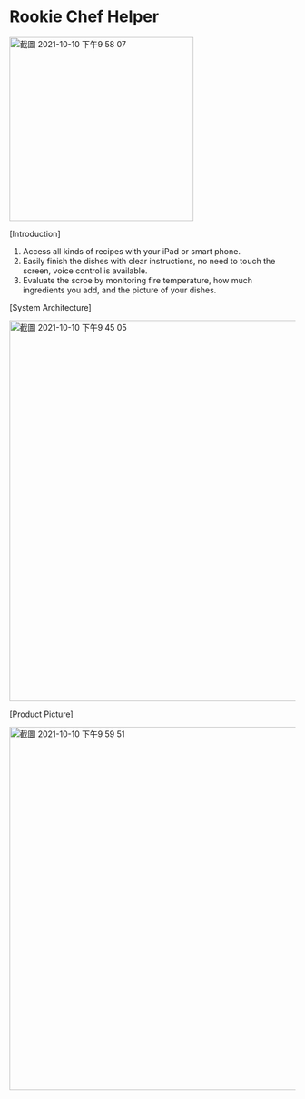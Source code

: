 # Rookie Chef Helper
<img width="324" alt="截圖 2021-10-10 下午9 58 07" src="https://user-images.githubusercontent.com/54812971/136735431-cb265291-340b-4bf5-9f3e-b3d8737595bb.png">


[Introduction]
1. Access all kinds of recipes with your iPad or smart phone.
2. Easily finish the dishes with clear instructions, no need to touch the screen, voice control is available.
3. Evaluate the scroe by monitoring fire temperature, how much ingredients you add, and the picture of your dishes.

[System Architecture]

<img width="671" alt="截圖 2021-10-10 下午9 45 05" src="https://user-images.githubusercontent.com/54812971/136734496-474cc4af-88c9-4391-85d5-bb7f2b70c16b.png">

[Product Picture]

<img width="640" alt="截圖 2021-10-10 下午9 59 51" src="https://user-images.githubusercontent.com/54812971/136735571-e5455cb9-3600-48d9-9b1a-71875484a547.png">

